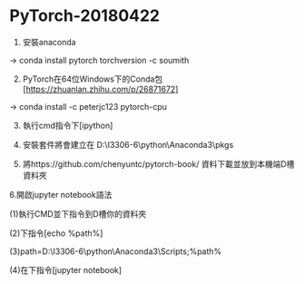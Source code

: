 # PyTorch-20180422

1. 安裝anaconda

-> conda install pytorch torchversion -c soumith

2. PyTorch在64位Windows下的Conda包 [https://zhuanlan.zhihu.com/p/26871672]

-> conda install -c peterjc123 pytorch-cpu

3. 執行cmd指令下[ipython]

4. 安裝套件將會建立在 D:\I3306-6\python\Anaconda3\pkgs

5. 將https://github.com/chenyuntc/pytorch-book/ 資料下載並放到本機端D槽資料夾

6.開啟jupyter notebook語法

(1)執行CMD並下指令到D槽你的資料夾

(2)下指令[echo %path%]

(3)path=D:\I3306-6\python\Anaconda3\Scripts;%path%

(4)在下指令[jupyter notebook]
